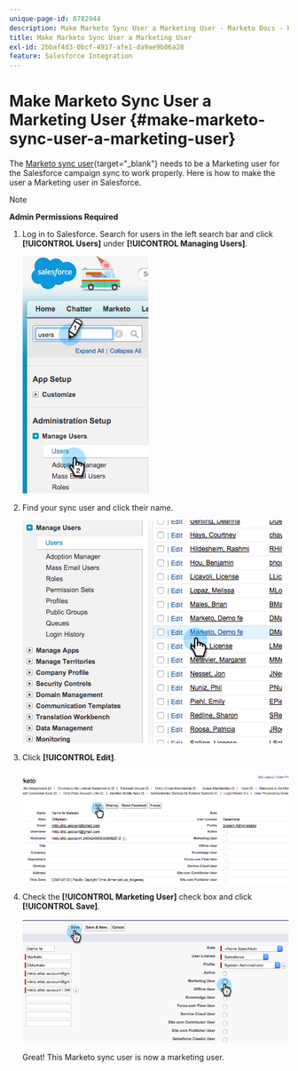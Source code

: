 ```yaml
---
unique-page-id: 8782944
description: Make Marketo Sync User a Marketing User - Marketo Docs - Product Documentation
title: Make Marketo Sync User a Marketing User
exl-id: 2bbaf4d3-0bcf-4917-afe1-da9ae9b06a28
feature: Salesforce Integration
---
```

# Make Marketo Sync User a Marketing User {#make-marketo-sync-user-a-marketing-user}

The [Marketo sync user](/help/marketo/product-docs/crm-sync/salesforce-sync/setup/enterprise-unlimited-edition/step-2-of-3-create-a-salesforce-user-for-marketo-enterprise-unlimited.md){target="_blank"} needs to be a Marketing user for the Salesforce campaign sync to work properly. Here is how to make the user a Marketing user in Salesforce.

>[!NOTE]
>
>**Admin Permissions Required**

1. Log in to Salesforce. Search for users in the left search bar and click **[!UICONTROL Users]** under **[!UICONTROL Managing Users]**.

   ![](assets/image2015-7-8-14-3a25-3a49.png)

1. Find your sync user and click their name.

   ![](assets/image2015-7-8-14-3a27-3a32.png)

1. Click **[!UICONTROL Edit]**.

   ![](assets/image2015-7-8-14-3a29-3a7.png)

1. Check the **[!UICONTROL Marketing User]** check box and click **[!UICONTROL Save]**.

   ![](assets/image2015-7-8-14-3a30-3a16.png)

   Great! This Marketo sync user is now a marketing user.
